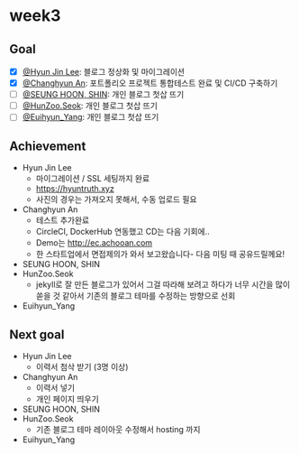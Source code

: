 # week3

## Goal

- [x] [@Hyun Jin Lee](https://github.com/HyunTruth): 블로그 정상화 및 마이그레이션
- [x] [@Changhyun An](https://github.com/achooan): 포트폴리오 프로젝트 통합테스트 완료 및 CI/CD 구축하기
- [ ] [@SEUNG HOON, SHIN](https://github.com/newinh): 개인 블로그 첫삽 뜨기
- [ ] [@HunZoo.Seok](https://github.com/zooozoo):  개인 블로그 첫삽 뜨기
- [ ] [@Euihyun_Yang](https://github.com/noahluftyang): 개인 블로그 첫삽 뜨기

## Achievement

- Hyun Jin Lee
  - 마이그레이션 / SSL 세팅까지 완료
  - https://hyuntruth.xyz
  - 사진의 경우는 가져오지 못해서, 수동 업로드 필요
- Changhyun An
  - 테스트 추가완료
  - CircleCI, DockerHub 연동했고 CD는 다음 기회에..
  - Demo는 http://ec.achooan.com
  - 한 스타트업에서 면접제의가 와서 보고왔습니다- 다음 미팅 때  공유드릴께요!
- SEUNG HOON, SHIN
- HunZoo.Seok
  - jekyll로 잘 만든 블로그가 있어서 그걸 따라해 보려고 하다가 너무 시간을 많이 쏟을 것 같아서 기존의 블로그 테마를 수정하는 방향으로 선회
- Euihyun_Yang

## Next goal

- Hyun Jin Lee 
  - 이력서 첨삭 받기 (3명 이상)
- Changhyun An
  - 이력서 넣기
  - 개인 페이지 띄우기
- SEUNG HOON, SHIN
- HunZoo.Seok
  - 기존 블로그 테마 레이아웃 수정해서 hosting 까지
- Euihyun_Yang
